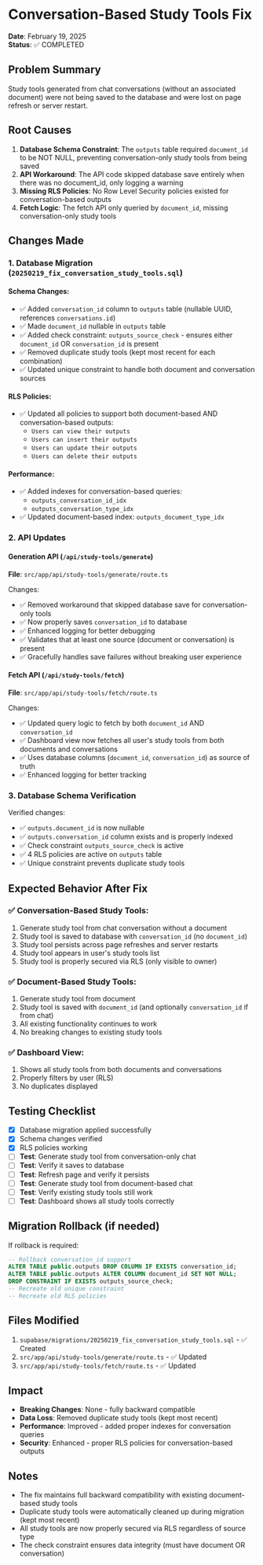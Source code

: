 # Conversation-Based Study Tools Fix

**Date**: February 19, 2025  
**Status**: ✅ COMPLETED

## Problem Summary

Study tools generated from chat conversations (without an associated document) were not being saved to the database and were lost on page refresh or server restart.

## Root Causes

1. **Database Schema Constraint**: The `outputs` table required `document_id` to be NOT NULL, preventing conversation-only study tools from being saved
2. **API Workaround**: The API code skipped database save entirely when there was no document_id, only logging a warning
3. **Missing RLS Policies**: No Row Level Security policies existed for conversation-based outputs
4. **Fetch Logic**: The fetch API only queried by `document_id`, missing conversation-only study tools

## Changes Made

### 1. Database Migration (`20250219_fix_conversation_study_tools.sql`)

#### Schema Changes:
- ✅ Added `conversation_id` column to `outputs` table (nullable UUID, references `conversations.id`)
- ✅ Made `document_id` nullable in `outputs` table
- ✅ Added check constraint: `outputs_source_check` - ensures either `document_id` OR `conversation_id` is present
- ✅ Removed duplicate study tools (kept most recent for each combination)
- ✅ Updated unique constraint to handle both document and conversation sources

#### RLS Policies:
- ✅ Updated all policies to support both document-based AND conversation-based outputs:
  - `Users can view their outputs`
  - `Users can insert their outputs`
  - `Users can update their outputs`
  - `Users can delete their outputs`

#### Performance:
- ✅ Added indexes for conversation-based queries:
  - `outputs_conversation_id_idx`
  - `outputs_conversation_type_idx`
- ✅ Updated document-based index: `outputs_document_type_idx`

### 2. API Updates

#### Generation API (`/api/study-tools/generate`)
**File**: `src/app/api/study-tools/generate/route.ts`

Changes:
- ✅ Removed workaround that skipped database save for conversation-only tools
- ✅ Now properly saves `conversation_id` to database
- ✅ Enhanced logging for better debugging
- ✅ Validates that at least one source (document or conversation) is present
- ✅ Gracefully handles save failures without breaking user experience

#### Fetch API (`/api/study-tools/fetch`)
**File**: `src/app/api/study-tools/fetch/route.ts`

Changes:
- ✅ Updated query logic to fetch by both `document_id` AND `conversation_id`
- ✅ Dashboard view now fetches all user's study tools from both documents and conversations
- ✅ Uses database columns (`document_id`, `conversation_id`) as source of truth
- ✅ Enhanced logging for better tracking

### 3. Database Schema Verification

Verified changes:
- ✅ `outputs.document_id` is now nullable
- ✅ `outputs.conversation_id` column exists and is properly indexed
- ✅ Check constraint `outputs_source_check` is active
- ✅ 4 RLS policies are active on `outputs` table
- ✅ Unique constraint prevents duplicate study tools

## Expected Behavior After Fix

### ✅ Conversation-Based Study Tools:
1. Generate study tool from chat conversation without a document
2. Study tool is saved to database with `conversation_id` (no `document_id`)
3. Study tool persists across page refreshes and server restarts
4. Study tool appears in user's study tools list
5. Study tool is properly secured via RLS (only visible to owner)

### ✅ Document-Based Study Tools:
1. Generate study tool from document
2. Study tool is saved with `document_id` (and optionally `conversation_id` if from chat)
3. All existing functionality continues to work
4. No breaking changes to existing study tools

### ✅ Dashboard View:
1. Shows all study tools from both documents and conversations
2. Properly filters by user (RLS)
3. No duplicates displayed

## Testing Checklist

- [x] Database migration applied successfully
- [x] Schema changes verified
- [x] RLS policies working
- [ ] **Test**: Generate study tool from conversation-only chat
- [ ] **Test**: Verify it saves to database
- [ ] **Test**: Refresh page and verify it persists
- [ ] **Test**: Generate study tool from document-based chat
- [ ] **Test**: Verify existing study tools still work
- [ ] **Test**: Dashboard shows all study tools correctly

## Migration Rollback (if needed)

If rollback is required:

```sql
-- Rollback conversation_id support
ALTER TABLE public.outputs DROP COLUMN IF EXISTS conversation_id;
ALTER TABLE public.outputs ALTER COLUMN document_id SET NOT NULL;
DROP CONSTRAINT IF EXISTS outputs_source_check;
-- Recreate old unique constraint
-- Recreate old RLS policies
```

## Files Modified

1. `supabase/migrations/20250219_fix_conversation_study_tools.sql` - ✅ Created
2. `src/app/api/study-tools/generate/route.ts` - ✅ Updated
3. `src/app/api/study-tools/fetch/route.ts` - ✅ Updated

## Impact

- **Breaking Changes**: None - fully backward compatible
- **Data Loss**: Removed duplicate study tools (kept most recent)
- **Performance**: Improved - added proper indexes for conversation queries
- **Security**: Enhanced - proper RLS policies for conversation-based outputs

## Notes

- The fix maintains full backward compatibility with existing document-based study tools
- Duplicate study tools were automatically cleaned up during migration (kept most recent)
- All study tools are now properly secured via RLS regardless of source type
- The check constraint ensures data integrity (must have document OR conversation)
